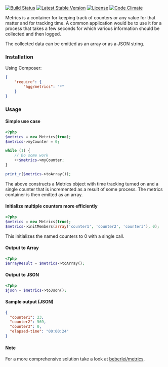 [![Build Status](https://travis-ci.org/hglattergotz/metrics.png)](https://travis-ci.org/hglattergotz/metrics)
[![Latest Stable Version](https://poser.pugx.org/hgg/metrics/v/stable.svg)](https://packagist.org/packages/hgg/metrics)
[![License](https://poser.pugx.org/hgg/metrics/license.svg)](https://packagist.org/packages/hgg/metrics)
[![Code Climate](https://codeclimate.com/github/hglattergotz/metrics/badges/gpa.svg)](https://codeclimate.com/github/hglattergotz/metrics)

Metrics is a container for keeping track of counters or any value for that
matter and for tracking time. A common application would be to use it for a
process that takes a few seconds for which various information should be
collected and then logged.

The collected data can be emitted as an array or as a JSON string.

### Installation

Using Composer:

```json
{
    "require": {
        "hgg/metrics": "*"
    }
}
```

### Usage

#### Simple use case

```php
<?php
$metrics = new Metrics(true);
$metrics->myCounter = 0;

while (1) {
    // Do some work
    ++$metrics->myCounter;
}

print_r($metrics->toArray());
```

The above constructs a Metrics object with time tracking turned on and a single
counter that is incremented as a result of some process. The metrics container
is then emitted as an array.

#### Initialize multiple counters more efficiently

```php
<?php
$metrics = new Metrics(true);
$metrics->initMembers(array('counter1', 'counter2', 'counter3'), 0);
```
This initializes the named counters to 0 with a single call.

#### Output to Array

```php
<?php
$arrayResult = $metrics->toArray();
```

#### Output to JSON

```php
<?php
$json = $metrics->toJson();
```

#### Sample output (JSON)

```json
{
  "counter1": 23,
  "counter2": 569,
  "counter3": 0,
  "elapsed-time": "00:00:24"
}
```

#### Note

For a more comprehensive solution take a look at [beberlei/metrics](http://github.com/beberlei/metrics).
